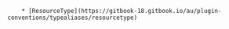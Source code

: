         * [ResourceType](https://gitbook-18.gitbook.io/au/plugin-conventions/typealiases/resourcetype)
